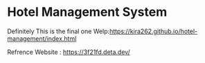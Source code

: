 # Hotel Management System
Definitely This is the final one Welp:https://kira262.github.io/hotel-management/index.html

Refrence Website : https://3f21fd.deta.dev/
